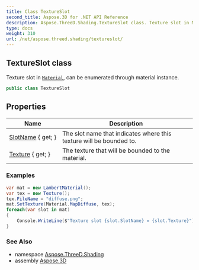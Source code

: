 ```yaml
---
title: Class TextureSlot
second_title: Aspose.3D for .NET API Reference
description: Aspose.ThreeD.Shading.TextureSlot class. Texture slot in Material can be enumerated through material instance
type: docs
weight: 310
url: /net/aspose.threed.shading/textureslot/
---
```

## TextureSlot class

Texture slot in [`Material`](../material/), can be enumerated through material instance.

```csharp
public class TextureSlot
```

## Properties

| Name | Description |
| --- | --- |
| [SlotName](../../aspose.threed.shading/textureslot/slotname/) { get; } | The slot name that indicates where this texture will be bounded to. |
| [Texture](../../aspose.threed.shading/textureslot/texture/) { get; } | The texture that will be bounded to the material. |

### Examples

```csharp
var mat = new LambertMaterial();
var tex = new Texture();
tex.FileName = "diffuse.png";
mat.SetTexture(Material.MapDiffuse, tex);
foreach(var slot in mat)
{
    Console.WriteLine($"Texture slot {slot.SlotName} = {slot.Texture}");
}
```

### See Also

* namespace [Aspose.ThreeD.Shading](../../aspose.threed.shading/)
* assembly [Aspose.3D](../../)


